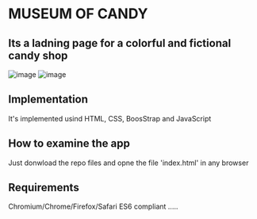 # MUSEUM OF CANDY

## Its a ladning page for a colorful and fictional candy shop

![image](https://user-images.githubusercontent.com/77078308/185155918-392ee821-349b-4a90-8b1a-852497d4162c.png)
![image](https://user-images.githubusercontent.com/77078308/185156007-24931b8d-e846-47fa-9456-4406f3ed8930.png)


## Implementation

It's implemented usind HTML, CSS, BoosStrap and JavaScript

## How to examine the app

Just donwload the repo files and opne the file 'index.html' in any browser

## Requirements


Chromium/Chrome/Firefox/Safari
ES6 compliant
.....

